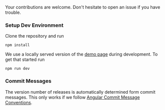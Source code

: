 Your contributions are welcome.
Don't hesitate to open an issue if you have trouble.

### Setup Dev Environment

Clone the repository and run

```
npm install
```

We use a locally served version of the [demo page](https://scholtz.github.io/qrcode-reader-vue3/demos/DecodeAll.html) during development.
To get that started run

```
npm run dev
```

### Commit Messages

The version number of releases is automatically determined form commit messages.
This only works if we follow [Angular Commit Message Conventions](https://github.com/semantic-release/semantic-release#commit-message-format).

